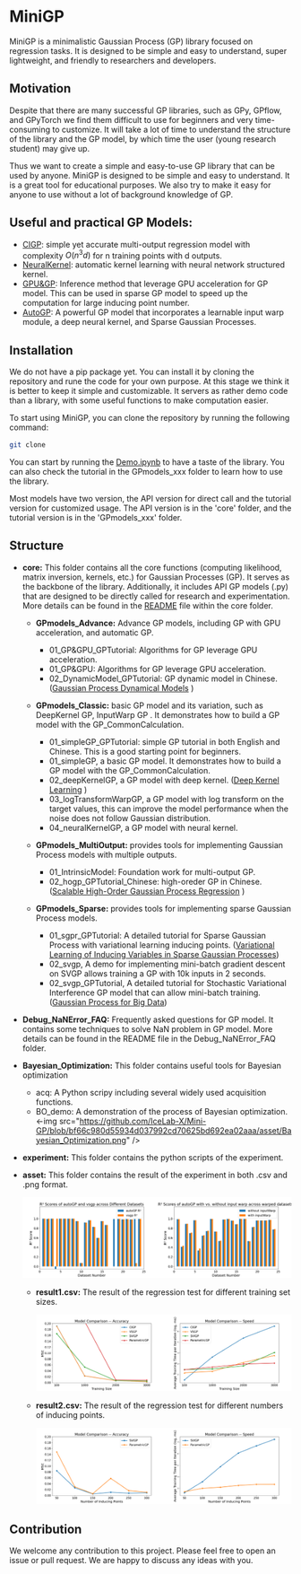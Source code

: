 # MiniGP
MiniGP is a minimalistic Gaussian Process (GP) library focused on regression tasks. It is designed to be simple and easy to understand, super lightweight, and friendly to researchers and developers.

## Motivation
Despite that there are many successful GP libraries, such as GPy, GPflow, and GPyTorch we find them difficult to use for beginners and very time-consuming to customize. It will take a lot of time to understand the structure of the library and the GP model, by which time the user (young research student) may give up. 

Thus we want to create a simple and easy-to-use GP library that can be used by anyone. MiniGP is designed to be simple and easy to understand. It is a great tool for educational purposes. We also try to make it easy for anyone to use without a lot of background knowledge of GP.

## Useful and practical GP Models:
- [CIGP](https://github.com/IceLab-X/Mini-GP/blob/6899d3fb947293122d758fb6ef4dd4799a799eac/core/cigp.py): simple yet accurate multi-output regression model with complexity $O(n^3 d)$ for n training points with d outputs.
- [NeuralKernel](https://github.com/IceLab-X/Mini-GP/blob/64873663f7efb63de9a6f33d1de207e7a2db1f5d/GPmodels_Classic/04_neuralKernelGP.ipynb): automatic kernel learning with neural network structured kernel.
- [GPU&GP](https://github.com/IceLab-X/Mini-GP/blob/64873663f7efb63de9a6f33d1de207e7a2db1f5d/GPmodels_Advance/01_GP&GPU_GPTutorial.ipynb): Inference method that leverage GPU acceleration for GP model. This can be used in sparse GP model to speed up the computation for large inducing point number.
- [AutoGP](https://github.com/IceLab-X/Mini-GP/blob/64873663f7efb63de9a6f33d1de207e7a2db1f5d/core/autoGP.py): A powerful GP model that incorporates a learnable input warp module, a deep neural kernel, and Sparse Gaussian Processes.


## Installation
We do not have a pip package yet. You can install it by cloning the repository and rune the code for your own purpose. At this stage we think it is better to keep it simple and customizable. It servers as rather demo code than a library, with some useful functions to make computation easier.

To start using MiniGP, you can clone the repository by running the following command:
```bash
git clone
```
You can start by running the [Demo.ipynb](https://github.com/IceLab-X/Mini-GP/blob/bf66c980d55934d037992cd70625bd692ea02aaa/Demo.ipynb) to have a taste of the library. You can also check the tutorial in the GPmodels_xxx folder to learn how to use the library.
 
Most models have two version, the API version for direct call and the tutorial version for customized usage. The API version is in the 'core' folder, and the tutorial version is in the 'GPmodels_xxx' folder.




## Structure
- **core:** This folder contains all the core functions (computing likelihood, matrix inversion, kernels, etc.) for Gaussian Processes (GP). It serves as the backbone of the library. 
Additionally, it includes API GP models (.py) that are designed to be directly called for research and experimentation. 
More details can be found in the [README](https://github.com/IceLab-X/Mini-GP/blob/64873663f7efb63de9a6f33d1de207e7a2db1f5d/core/README.md) file within the core folder.

  
  - **GPmodels_Advance:** Advance GP models, including GP with GPU acceleration, and automatic GP.
    - 01_GP&GPU_GPTutorial: Algorithms for GP leverage GPU acceleration.
    - 01_GP&GPU: Algorithms for GP leverage GPU acceleration.
    - 02_DynamicModel_GPTutorial: GP dynamic model in Chinese. ([Gaussian Process Dynamical Models](https://www.dgp.toronto.edu/~jmwang/gpdm/nips05final.pdf) )
    
  - **GPmodels_Classic:** basic GP model and its variation, such as DeepKernel GP, InputWarp GP . It demonstrates how to build a GP model with the GP_CommonCalculation.
    - 01_simpleGP_GPTutorial: simple GP tutorial in both English and Chinese. This is a good starting point for beginners.
    - 01_simpleGP, a basic GP model. It demonstrates how to build a GP model with the GP_CommonCalculation.
    - 02_deepKernelGP, a GP model with deep kernel. ([Deep Kernel Learning](https://arxiv.org/abs/1511.02222) )
    - 03_logTransformWarpGP, a GP model with log transform on the target values, this can improve the model performance when the noise does not follow Gaussian distribution.
    - 04_neuralKernelGP, a GP model with neural kernel.
    
  - **GPmodels_MultiOutput:** provides tools for implementing Gaussian Process models with multiple outputs.
    - 01_IntrinsicModel: Foundation work for multi-output GP.
    - 02_hogp_GPTutorial_Chinese: high-oreder GP in Chinese. ([Scalable High-Order Gaussian Process Regression](https://proceedings.mlr.press/v89/zhe19a.html) )
  - **GPmodels_Sparse:** provides tools for implementing sparse Gaussian Process models.
    - 01_sgpr_GPTutorial: A detailed tutorial for Sparse Gaussian Process with variational learning inducing points. ([Variational Learning of Inducing Variables in Sparse Gaussian
Processes](https://proceedings.mlr.press/v5/titsias09a/titsias09a.pdf))
    - 02_svgp, A demo for implementing mini-batch gradient descent on SVGP allows training a GP with 10k inputs in 2 seconds. 
    - 02_svgp_GPTutorial, A detailed tutorial for Stochastic Variational Interference GP model that can allow mini-batch training. ([Gaussian Process for Big Data](https://arxiv.org/abs/1411.2005))
- **Debug_NaNError_FAQ:** Frequently asked questions for GP model. It contains some techniques to solve NaN problem in GP model. More details can be found in the README file in the Debug_NaNError_FAQ folder.
- **Bayesian_Optimization:** This folder contains useful tools for Bayesian optimization
    - acq: A Python scripy including several widely used acquisition functions. 
    - BO_demo: A demonstration of the process of Bayesian optimization.
    <-img src="https://github.com/IceLab-X/Mini-GP/blob/bf66c980d55934d037992cd70625bd692ea02aaa/asset/Bayesian_Optimization.png" />
- **experiment:** This folder contains the python scripts of the experiment.
  
- **asset:** This folder contains the result of the experiment in both .csv and .png format. 

    <img src="https://github.com/IceLab-X/Mini-GP/blob/29a021305924757376b25905c75b36bdbdfc5017/asset/Model_comparison_autoGP.png"/>

  - **result1.csv:** The result of the regression test for different training set sizes.

    <img src="https://github.com/IceLab-X/Mini-GP/blob/29a021305924757376b25905c75b36bdbdfc5017/asset/Model_comparison_result1.png"/>

  - **result2.csv:** The result of the regression test for different numbers of inducing points.

    <img src="https://github.com/IceLab-X/Mini-GP/blob/29a021305924757376b25905c75b36bdbdfc5017/asset/Model_comparison_result2.png"/>
    
## Contribution
We welcome any contribution to this project. Please feel free to open an issue or pull request. We are happy to discuss any ideas with you. 

